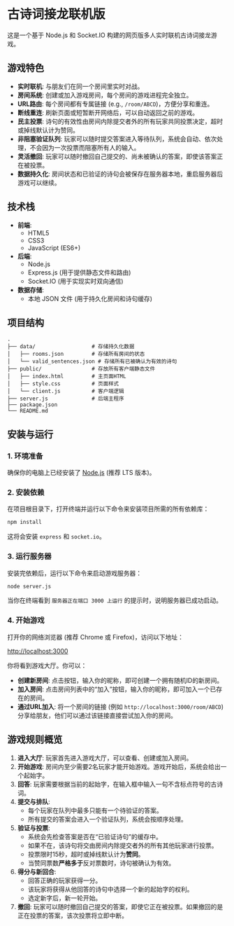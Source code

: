 # 古诗词接龙联机版

这是一个基于 Node.js 和 Socket.IO 构建的网页版多人实时联机古诗词接龙游戏。

## 游戏特色

- **实时联机**: 与朋友们在同一个房间里实时对战。
- **房间系统**: 创建或加入游戏房间，每个房间的游戏进程完全独立。
- **URL路由**: 每个房间都有专属链接 (e.g., `/room/ABCD`)，方便分享和重连。
- **断线重连**: 刷新页面或短暂断开网络后，可以自动返回之前的游戏。
- **民主投票**: 诗句的有效性由房间内除提交者外的所有玩家共同投票决定，超时或掉线默认计为赞同。
- **非阻塞验证队列**: 玩家可以随时提交答案进入等待队列，系统会自动、依次处理，不会因为一次投票而阻塞所有人的输入。
- **灵活撤回**: 玩家可以随时撤回自己提交的、尚未被确认的答案，即使该答案正在被投票。
- **数据持久化**: 房间状态和已验证的诗句会被保存在服务器本地，重启服务器后游戏可以继续。

## 技术栈

- **前端**:
  - HTML5
  - CSS3
  - JavaScript (ES6+)
- **后端**:
  - Node.js
  - Express.js (用于提供静态文件和路由)
  - Socket.IO (用于实现实时双向通信)
- **数据存储**:
  - 本地 JSON 文件 (用于持久化房间和诗句缓存)

## 项目结构

```
.
├── data/                  # 存储持久化数据
│   ├── rooms.json         # 存储所有房间的状态
│   └── valid_sentences.json # 存储所有已被确认为有效的诗句
├── public/                # 存放所有客户端静态文件
│   ├── index.html         # 主页面HTML
│   ├── style.css          # 页面样式
│   └── client.js          # 客户端逻辑
├── server.js              # 后端主程序
├── package.json
└── README.md
```

## 安装与运行

### 1. 环境准备

确保你的电脑上已经安装了 [Node.js](https://nodejs.org/) (推荐 LTS 版本)。

### 2. 安装依赖

在项目根目录下，打开终端并运行以下命令来安装项目所需的所有依赖库：

```bash
npm install
```
这将会安装 `express` 和 `socket.io`。

### 3. 运行服务器

安装完依赖后，运行以下命令来启动游戏服务器：

```bash
node server.js
```

当你在终端看到 `服务器正在端口 3000 上运行` 的提示时，说明服务器已成功启动。

### 4. 开始游戏

打开你的网络浏览器 (推荐 Chrome 或 Firefox)，访问以下地址：

[http://localhost:3000](http://localhost:3000)

你将看到游戏大厅。你可以：
- **创建新房间**: 点击按钮，输入你的昵称，即可创建一个拥有随机ID的新房间。
- **加入房间**: 点击房间列表中的“加入”按钮，输入你的昵称，即可加入一个已存在的房间。
- **通过URL加入**: 将一个房间的链接 (例如 `http://localhost:3000/room/ABCD`) 分享给朋友，他们可以通过该链接直接尝试加入你的房间。

## 游戏规则概览

1.  **进入大厅**: 玩家首先进入游戏大厅，可以查看、创建或加入房间。
2.  **开始游戏**: 房间内至少需要2名玩家才能开始游戏。游戏开始后，系统会给出一个起始字。
3.  **回答**: 玩家需要根据当前的起始字，在输入框中输入一句不含标点符号的古诗词。
4.  **提交与排队**:
    -   每个玩家在队列中最多只能有一个待验证的答案。
    -   所有提交的答案会进入一个验证队列，系统会按顺序处理。
5.  **验证与投票**:
    -   系统会先检查答案是否在“已验证诗句”的缓存中。
    -   如果不在，该诗句将交由房间内除提交者外的所有其他玩家进行投票。
    -   投票限时15秒，超时或掉线默认计为**赞同**。
    -   当赞同票数**严格多于**反对票数时，诗句被确认为有效。
6.  **得分与新回合**:
    -   回答正确的玩家获得一分。
    -   该玩家将获得从他回答的诗句中选择一个新的起始字的权利。
    -   选定新字后，新一轮开始。
7.  **撤回**: 玩家可以随时撤回自己提交的答案，即使它正在被投票。如果撤回的是正在投票的答案，该次投票将立即中断。


